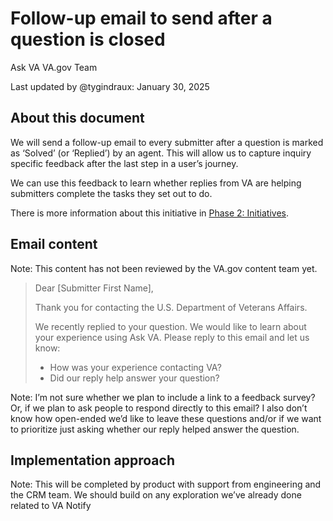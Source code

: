 # Follow-up email to send after a question is closed

Ask VA VA.gov Team

Last updated by @tygindraux: January 30, 2025

## About this document
We will send a follow-up email to every submitter after a question is marked as ‘Solved’ (or ‘Replied’) by an agent. This will allow us to capture inquiry specific feedback after the last step in a user’s journey. 

We can use this feedback to learn whether replies from VA are helping submitters complete the tasks they set out to do.

There is more information about this initiative in [Phase 2: Initiatives](https://github.com/department-of-veterans-affairs/va.gov-team/blob/master/products/ask-va/product/Phase%202%3A%20Initiatives.md).

## Email content

Note: This content has not been reviewed by the VA.gov content team yet.

> Dear [Submitter First Name],
>
> Thank you for contacting the U.S. Department of Veterans Affairs.
>
> We recently replied to your question. We would like to learn about your experience using Ask VA. Please reply to this email and let us know:
>
> - How was your experience contacting VA?
> - Did our reply help answer your question?
>

Note: I’m not sure whether we plan to include a link to a feedback survey? Or, if we plan to ask people to respond directly to this email? I also don’t know how open-ended we’d like to leave these questions and/or if we want to prioritize just asking whether our reply helped answer the question.

## Implementation approach

Note: This will be completed by product with support from engineering and the CRM team. We should build on any exploration we’ve already done related to VA Notify
